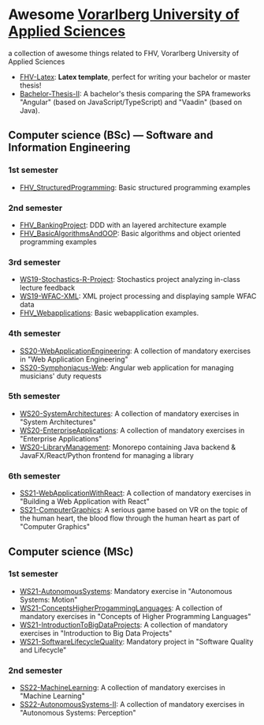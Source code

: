 # Awesome [Vorarlberg University of Applied Sciences](https://fhv.at)

a collection of awesome things related to FHV, Vorarlberg University of Applied Sciences

- [FHV-Latex](https://github.com/pasrom/FHV-Latex): **Latex template**, perfect for writing your bachelor or master thesis!
- [Bachelor-Thesis-II](https://github.com/DominicLuidold/Bachelor-Thesis-II): A bachelor's thesis comparing the SPA frameworks "Angular" (based on JavaScript/TypeScript) and "Vaadin" (based on Java).


## Computer science (BSc) — Software and Information Engineering

### 1st semester

- [FHV_StructuredProgramming](https://github.com/iiNomad23/FHV_StructuredProgramming): Basic structured programming examples

### 2nd semester

- [FHV_BankingProject](https://github.com/iiNomad23/FHV_BankingProject): DDD with an layered architecture example
- [FHV_BasicAlgorithmsAndOOP](https://github.com/iiNomad23/FHV_BasicAlgorithmsAndOOP): Basic algorithms and object oriented programming examples

### 3rd semester
- [WS19-Stochastics-R-Project](https://github.com/DominicLuidold/WS19-Stochastics-R-Project): Stochastics project analyzing in-class lecture feedback
- [WS19-WFAC-XML](https://github.com/DominicLuidold/WS19-WFAC-XML): XML project processing and displaying sample WFAC data
- [FHV_Webapplications](https://github.com/iiNomad23/FHV_Webapplications): Basic webapplication examples.

### 4th semester
- [SS20-WebApplicationEngineering](https://github.com/DominicLuidold/SS20-WebApplicationEngineering): A collection of mandatory exercises in "Web Application Engineering"
- [SS20-Symphoniacus-Web](https://github.com/DominicLuidold/Symphoniacus-Web): Angular web application for managing musicians' duty requests

### 5th semester
- [WS20-SystemArchitectures](https://github.com/DominicLuidold/WS20-SystemArchitectures): A collection of mandatory exercises in "System Architectures"
- [WS20-EnterpriseApplications](https://github.com/DominicLuidold/WS20-EnterpriseApplications): A collection of mandatory exercises in "Enterprise Applications"
- [WS20-LibraryManagement](https://github.com/DominicLuidold/LibraryManagement): Monorepo containing Java backend & JavaFX/React/Python frontend for managing a library

### 6th semester
- [SS21-WebApplicationWithReact](https://github.com/DominicLuidold/SS21-WebApplicationWithReact): A collection of mandatory exercises in "Building a Web Application with React"
- [SS21-ComputerGraphics](https://github.com/DominicLuidold/SS21-ComputerGraphics): A serious game based on VR on the topic of the human heart, the blood flow through the human heart as part of "Computer Graphics"

## Computer science (MSc)

### 1st semester

- [WS21-AutonomousSystems](https://github.com/DominicLuidold/WS21-AutonomousSystems): Mandatory exercise in "Autonomous Systems: Motion"
- [WS21-ConceptsHigherProgammingLanguages](https://github.com/DominicLuidold/WS21-ConceptsHigherProgrammingLanguages): A collection of mandatory exercises in "Concepts of Higher Programming Languages"
- [WS21-IntroductionToBigDataProjects](https://github.com/DominicLuidold/WS21-IntroductionToBigDataProjects): A collection of mandatory exercises in "Introduction to Big Data Projects"
- [WS21-SoftwareLifecycleQuality](https://github.com/DominicLuidold/WS21-SoftwareLifecycleQuality): Mandatory project in "Software Quality and Lifecycle"

### 2nd semester

- [SS22-MachineLearning](https://github.com/DominicLuidold/SS22-MachineLearning): A collection of mandatory exercises in "Machine Learning"
- [SS22-AutonomousSystems-II](https://github.com/DominicLuidold/SS22-AutonomousSystems-II): A collection of mandatory exercises in "Autonomous Systems: Perception"
